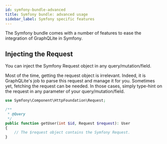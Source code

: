 ```yaml
---
id: symfony-bundle-advanced
title: Symfony bundle: advanced usage
sidebar_label: Symfony specific features
---
```


The Symfony bundle comes with a number of features to ease the integration of GraphQLite in Symfony.


## Injecting the Request

You can inject the Symfony Request object in any query/mutation/field.

Most of the time, getting the request object is irrelevant. Indeed, it is GraphQLite's job to parse this request and
manage it for you. Sometimes yet, fetching the request can be needed. In those cases, simply type-hint on the request
in any parameter of your query/mutation/field.

```php
use Symfony\Component\HttpFoundation\Request;

/**
 * @Query
 */
public function getUser(int $id, Request $request): User
{
    // The $request object contains the Symfony Request.
}
```
